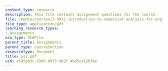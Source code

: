```yaml
---
content_type: resource
description: This file contains assignment questions for the course.
file: /media/courses/2-993j-introduction-to-numerical-analysis-for-engineering-13-002j-spring-2005/e545eb3cd3d609f3d62f4bd5ce12b36e_ps2.pdf
file_type: application/pdf
learning_resource_types:
- Assignments
ocw_type: OCWFile
parent_title: Assignments
parent_type: CourseSection
resourcetype: Document
title: ps2.pdf
uid: e545eb3c-d3d6-09f3-d62f-4bd5ce12b36e
---
```

